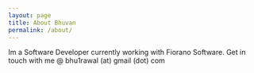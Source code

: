 ```yaml
---
layout: page
title: About Bhuvan
permalink: /about/
---
```


Im a Software Developer currently working with Fiorano Software. Get in touch with me @ bhu1rawal (at) gmail (dot) com
